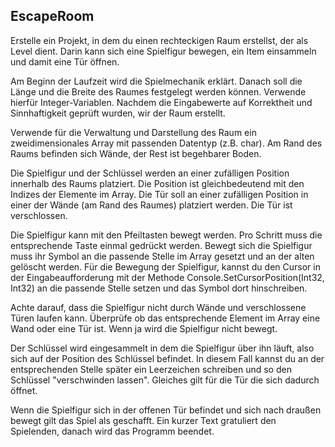 ## EscapeRoom
Erstelle ein Projekt, in dem du einen rechteckigen Raum erstellst, der als Level dient. Darin kann sich eine Spielfigur bewegen, ein Item einsammeln und damit eine Tür öffnen.

Am Beginn der Laufzeit wird die Spielmechanik erklärt. Danach soll die Länge und die Breite des Raumes festgelegt werden können. Verwende hierfür Integer-Variablen. Nachdem die Eingabewerte auf Korrektheit und Sinnhaftigkeit geprüft wurden, wir der Raum erstellt.

Verwende für die Verwaltung und Darstellung des Raum ein zweidimensionales Array mit passenden Datentyp (z.B. char). Am Rand des Raums befinden sich Wände, der Rest ist begehbarer Boden.

Die Spielfigur und der Schlüssel werden an einer zufälligen Position innerhalb des Raums platziert. Die Position ist gleichbedeutend mit den Indizes der Elemente im Array. Die Tür soll an einer zufälligen Position in einer der Wände (am Rand des Raumes) platziert werden. Die Tür ist verschlossen.

Die Spielfigur kann mit den Pfeiltasten bewegt werden. Pro Schritt muss die entsprechende Taste einmal gedrückt werden. Bewegt sich die Spielfigur muss ihr Symbol an die passende Stelle im Array gesetzt und an der alten gelöscht werden. Für die Bewegung der Spielfigur, kannst du den Cursor in der Eingabeaufforderung mit der Methode Console.SetCursorPosition(Int32, Int32) an die passende Stelle setzen und das Symbol dort hinschreiben.

Achte darauf, dass die Spielfigur nicht durch Wände und verschlossene Türen laufen kann. Überprüfe ob das entsprechende Element im Array eine Wand oder eine Tür ist. Wenn ja wird die Spielfigur nicht bewegt.

Der Schlüssel wird eingesammelt in dem die Spielfigur über ihn läuft, also sich auf der Position des Schlüssel befindet. In diesem Fall kannst du an der entsprechenden Stelle später ein Leerzeichen schreiben und so den Schlüssel "verschwinden lassen". Gleiches gilt für die Tür die sich dadurch öffnet.

Wenn die Spielfigur sich in der offenen Tür befindet und sich nach draußen bewegt gilt das Spiel als geschafft. Ein kurzer Text gratuliert den Spielenden, danach wird das Programm beendet.
